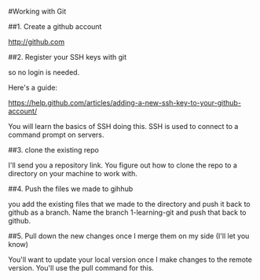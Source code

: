 #Working with Git

##1. Create a github account

http://github.com

##2. Register your SSH keys with git 

so no login is needed.

Here's a guide:

https://help.github.com/articles/adding-a-new-ssh-key-to-your-github-account/

You will learn the basics of SSH doing this. SSH is used to connect to a command prompt on servers.

##3. clone the existing repo

I'll send you a repository link. You figure out how to clone the repo to a directory on your machine to work with.

##4. Push the files we made to gihhub

you add the existing files that we made to the directory and push it back to github as a branch. Name the branch 1-learning-git and push that back to github.

##5. Pull down the new changes once I merge them on my side (I'll let you know)

You'll want to update your local version once I make changes to the remote version. You'll use the pull command for this.

